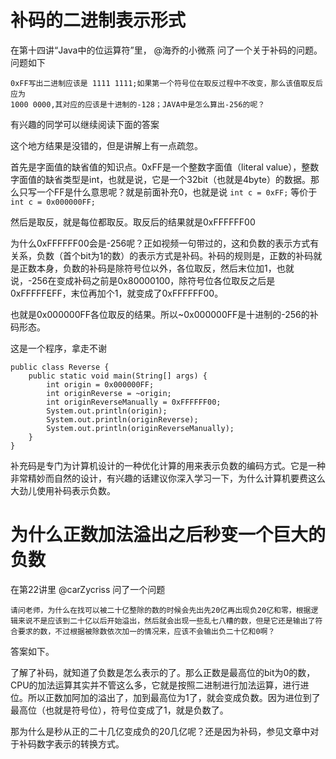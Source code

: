 # 补码的二进制表示形式

在第十四讲“Java中的位运算符”里， @海乔的小微燕 问了一个关于补码的问题。问题如下

```
0xFF写出二进制应该是 1111 1111;如果第一个符号位在取反过程中不改变，那么该值取反后应为
1000 0000,其对应的应该是十进制的-128；JAVA中是怎么算出-256的呢？
```

有兴趣的同学可以继续阅读下面的答案

这个地方结果是没错的，但是讲解上有一点疏忽。

首先是字面值的缺省值的知识点。0xFF是一个整数字面值（literal value），整数字面值的缺省类型是int，也就是说，它是一个32bit（也就是4byte）的数据。那么只写一个FF是什么意思呢？就是前面补充0，也就是说
```int c = 0xFF;```
等价于
```int c = 0x000000FF;```

然后是取反，就是每位都取反。取反后的结果就是0xFFFFFF00

为什么0xFFFFFF00会是-256呢？正如视频一句带过的，这和负数的表示方式有关系，负数（首个bit为1的数）的表示方式是补码。补码的规则是，正数的补码就是正数本身，负数的补码是除符号位以外，各位取反，然后末位加1，也就说，-256在变成补码之前是0x80000100，除符号位各位取反之后是0xFFFFFEFF，末位再加个1，就变成了0xFFFFFF00。

也就是0x000000FF各位取反的结果。所以~0x000000FF是十进制的-256的补码形态。

这是一个程序，拿走不谢

```
public class Reverse {
    public static void main(String[] args) {
        int origin = 0x000000FF;
        int originReverse = ~origin;
        int originReverseManually = 0xFFFFFF00;
        System.out.println(origin);
        System.out.println(originReverse);
        System.out.println(originReverseManually);
    }
}
```
补充码是专门为计算机设计的一种优化计算的用来表示负数的编码方式。它是一种非常精妙而自然的设计，有兴趣的话建议你深入学习一下，为什么计算机要费这么大劲儿使用补码表示负数。


# 为什么正数加法溢出之后秒变一个巨大的负数

在第22讲里 @carZycriss 问了一个问题

```
请问老师，为什么在找可以被二十亿整除的数的时候会先出先20亿再出现负20亿和零，根据逻辑来说不是应该到二十亿以后开始溢出，然后就会出现一些乱七八糟的数，但是它还是输出了符合要求的数，不过根据被除数依次加一的情况来，应该不会输出负二十亿和0啊？
```

答案如下。

了解了补码，就知道了负数是怎么表示的了。那么正数是最高位的bit为0的数，CPU的加法运算其实并不管这么多，它就是按照二进制进行加法运算，进行进位。所以正数加阿加的溢出了，加到最高位为1了，就会变成负数。因为进位到了最高位（也就是符号位），符号位变成了1，就是负数了。

那为什么是秒从正的二十几亿变成负的20几亿呢？还是因为补码，参见文章中对于补码数字表示的转换方式。
